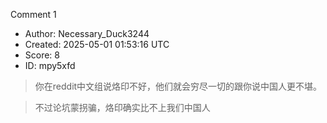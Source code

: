 Comment 1

- Author: Necessary_Duck3244
- Created: 2025-05-01 01:53:16 UTC
- Score: 8
- ID: mpy5xfd

> 你在reddit中文组说烙印不好，他们就会穷尽一切的跟你说中国人更不堪。

> 不过论坑蒙拐骗，烙印确实比不上我们中国人
